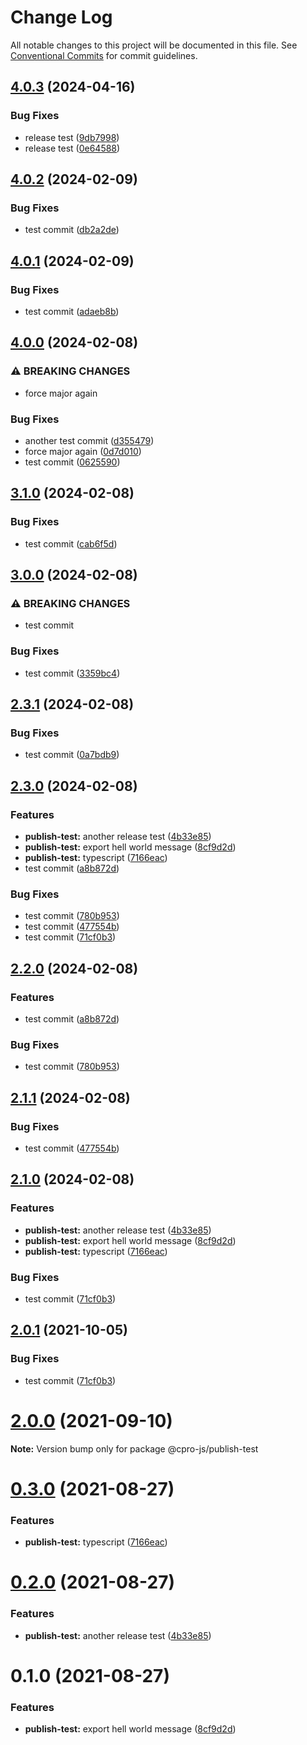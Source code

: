 # Change Log

All notable changes to this project will be documented in this file.
See [Conventional Commits](https://conventionalcommits.org) for commit guidelines.

## [4.0.3](https://github.com/cpro-js/workspace-test/compare/@cpro-js/publish-test-v4.0.2...@cpro-js/publish-test-v4.0.3) (2024-04-16)


### Bug Fixes

* release test ([9db7998](https://github.com/cpro-js/workspace-test/commit/9db79980a96dbd700de993a62070538e9a670bf2))
* release test ([0e64588](https://github.com/cpro-js/workspace-test/commit/0e64588e1fdfdb85324dd6f0f1e8222523e34185))

## [4.0.2](https://github.com/cpro-js/workspace-test/compare/@cpro-js/publish-test-v4.0.1...@cpro-js/publish-test-v4.0.2) (2024-02-09)


### Bug Fixes

* test commit ([db2a2de](https://github.com/cpro-js/workspace-test/commit/db2a2de73f38c4036ac7cb357d2194469e32de7d))

## [4.0.1](https://github.com/cpro-js/workspace-test/compare/@cpro-js/publish-test-v4.0.0...@cpro-js/publish-test-v4.0.1) (2024-02-09)


### Bug Fixes

* test commit ([adaeb8b](https://github.com/cpro-js/workspace-test/commit/adaeb8b27fb28c19a49707240e33e8ef5ddd7e53))

## [4.0.0](https://github.com/cpro-js/workspace-test/compare/@cpro-js/publish-test-v3.1.0...@cpro-js/publish-test-v4.0.0) (2024-02-08)


### ⚠ BREAKING CHANGES

* force major again

### Bug Fixes

* another test commit ([d355479](https://github.com/cpro-js/workspace-test/commit/d355479181c0e6efa9fa2372852b57176bca8971))
* force major again ([0d7d010](https://github.com/cpro-js/workspace-test/commit/0d7d0101ffe7bb2173cf835d40d902e7447b46e6))
* test commit ([0625590](https://github.com/cpro-js/workspace-test/commit/062559046c554f75a08d74c0bd0b75a8c1db8a5a))

## [3.1.0](https://github.com/cpro-js/workspace-test/compare/@cpro-js/publish-test-v3.0.0...@cpro-js/publish-test-v3.1.0) (2024-02-08)


### Bug Fixes

* test commit ([cab6f5d](https://github.com/cpro-js/workspace-test/commit/cab6f5da37c98d3276d70ce13da84d4a2c19c6d3))

## [3.0.0](https://github.com/cpro-js/workspace-test/compare/@cpro-js/publish-test-v2.3.1...@cpro-js/publish-test-v3.0.0) (2024-02-08)


### ⚠ BREAKING CHANGES

* test commit

### Bug Fixes

* test commit ([3359bc4](https://github.com/cpro-js/workspace-test/commit/3359bc477be25de8394e8c56709694d299cf72c5))

## [2.3.1](https://github.com/cpro-js/workspace-test/compare/@cpro-js/publish-test-v2.3.0...@cpro-js/publish-test-v2.3.1) (2024-02-08)


### Bug Fixes

* test commit ([0a7bdb9](https://github.com/cpro-js/workspace-test/commit/0a7bdb96e0dd586e593dc2bc2573c840a0dbe8fa))

## [2.3.0](https://github.com/cpro-js/workspace-test/compare/@cpro-js/publish-test-v2.2.0...@cpro-js/publish-test-v2.3.0) (2024-02-08)


### Features

* **publish-test:** another release test ([4b33e85](https://github.com/cpro-js/workspace-test/commit/4b33e858c0bebf905703823fa8bcb514459c31e1))
* **publish-test:** export hell world message ([8cf9d2d](https://github.com/cpro-js/workspace-test/commit/8cf9d2dcbbf08b6721ae8c946542009a1bad323f))
* **publish-test:** typescript ([7166eac](https://github.com/cpro-js/workspace-test/commit/7166eaccc705a9db181cefa5fb618bb3fbe966b1))
* test commit ([a8b872d](https://github.com/cpro-js/workspace-test/commit/a8b872dd4b2165bae0971a13aec8d186e850fe23))


### Bug Fixes

* test commit ([780b953](https://github.com/cpro-js/workspace-test/commit/780b953a0176ea7c8d51d9bd463da16287937e73))
* test commit ([477554b](https://github.com/cpro-js/workspace-test/commit/477554bcb4dbbe252f7637be858844c3b841457d))
* test commit ([71cf0b3](https://github.com/cpro-js/workspace-test/commit/71cf0b373177ef215ff40b826357dbd8838ec301))

## [2.2.0](https://github.com/cpro-js/workspace-test/compare/publish-test-v2.1.1...publish-test-v2.2.0) (2024-02-08)


### Features

* test commit ([a8b872d](https://github.com/cpro-js/workspace-test/commit/a8b872dd4b2165bae0971a13aec8d186e850fe23))


### Bug Fixes

* test commit ([780b953](https://github.com/cpro-js/workspace-test/commit/780b953a0176ea7c8d51d9bd463da16287937e73))

## [2.1.1](https://github.com/cpro-js/workspace-test/compare/publish-test-v2.1.0...publish-test-v2.1.1) (2024-02-08)


### Bug Fixes

* test commit ([477554b](https://github.com/cpro-js/workspace-test/commit/477554bcb4dbbe252f7637be858844c3b841457d))

## [2.1.0](https://github.com/cpro-js/workspace-test/compare/publish-test-v2.0.1...publish-test-v2.1.0) (2024-02-08)


### Features

* **publish-test:** another release test ([4b33e85](https://github.com/cpro-js/workspace-test/commit/4b33e858c0bebf905703823fa8bcb514459c31e1))
* **publish-test:** export hell world message ([8cf9d2d](https://github.com/cpro-js/workspace-test/commit/8cf9d2dcbbf08b6721ae8c946542009a1bad323f))
* **publish-test:** typescript ([7166eac](https://github.com/cpro-js/workspace-test/commit/7166eaccc705a9db181cefa5fb618bb3fbe966b1))


### Bug Fixes

* test commit ([71cf0b3](https://github.com/cpro-js/workspace-test/commit/71cf0b373177ef215ff40b826357dbd8838ec301))

## [2.0.1](https://github.com/cpro-js/workspace-test/compare/v2.0.0...v2.0.1) (2021-10-05)

### Bug Fixes

- test commit ([71cf0b3](https://github.com/cpro-js/workspace-test/commit/71cf0b373177ef215ff40b826357dbd8838ec301))

# [2.0.0](https://github.com/cpro-js/workspace-test/compare/v0.3.0...v2.0.0) (2021-09-10)

**Note:** Version bump only for package @cpro-js/publish-test

# [0.3.0](https://github.com/cpro-js/workspace-test/compare/v0.2.0...v0.3.0) (2021-08-27)

### Features

- **publish-test:** typescript ([7166eac](https://github.com/cpro-js/workspace-test/commit/7166eaccc705a9db181cefa5fb618bb3fbe966b1))

# [0.2.0](https://github.com/cpro-js/workspace-test/compare/v0.1.0...v0.2.0) (2021-08-27)

### Features

- **publish-test:** another release test ([4b33e85](https://github.com/cpro-js/workspace-test/commit/4b33e858c0bebf905703823fa8bcb514459c31e1))

# 0.1.0 (2021-08-27)

### Features

- **publish-test:** export hell world message ([8cf9d2d](https://github.com/cpro-js/workspace-test/commit/8cf9d2dcbbf08b6721ae8c946542009a1bad323f))
